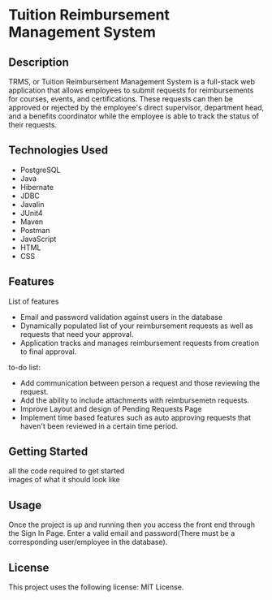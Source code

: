# Tuition Reimbursement Management System

## Description

TRMS, or Tuition Reimbursement Management System is a full-stack web application that allows employees to submit requests for reimbursements for courses, events, and certifications. These requests can then be approved or rejected by the employee's direct supervisor, department head, and a benefits coordinator while the employee is able to track the status of their requests.

## Technologies Used

* PostgreSQL
* Java
* Hibernate
* JDBC
* Javalin
* JUnit4
* Maven
* Postman
* JavaScript
* HTML
* CSS

## Features

List of features

* Email and password validation against users in the database
* Dynamically populated list of your reimbursement requests as well as requests that need your approval.
* Application tracks and manages reimbursement requests from creation to final approval. 

to-do list:

* Add communication between person a request and those reviewing the request.
* Add the ability to include attachments with reimbursemetn requests.
* Improve Layout and design of Pending Requests Page
* Implement time based features such as auto approving requests that haven't been reviewed in a certain time period.

## Getting Started

all the code required to get started   
images of what it should look like

## Usage

Once the project is up and running then you access the front end through the Sign In Page.  Enter a valid email and password(There must be a corresponding user/employee in the database).

## License

This project uses the following license: MIT License.


